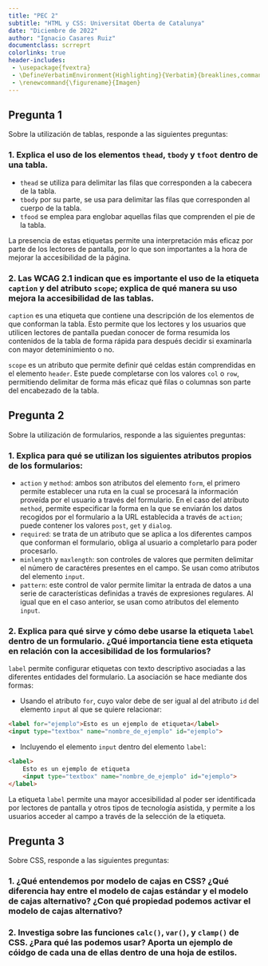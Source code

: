 ```yaml
---
title: "PEC 2"
subtitle: "HTML y CSS: Universitat Oberta de Catalunya"
date: "Diciembre de 2022"
author: "Ignacio Casares Ruiz"
documentclass: scrreprt
colorlinks: true
header-includes:
 - \usepackage{fvextra}
 - \DefineVerbatimEnvironment{Highlighting}{Verbatim}{breaklines,commandchars=\\\{\}}
 - \renewcommand{\figurename}{Imagen}
---
```


## Pregunta 1

Sobre la utilización de tablas, responde a las siguientes preguntas:

### 1. Explica el uso de los elementos `thead`, `tbody` y `tfoot` dentro de una tabla.

* `thead` se utiliza para delimitar las filas que corresponden a la cabecera de la tabla.
* `tbody` por su parte, se usa para delimitar las filas que corresponden al cuerpo de la tabla.
* `tfood` se emplea para englobar aquellas filas que comprenden el pie de la tabla.

La presencia de estas etiquetas permite una interpretación más eficaz por parte de los lectores de pantalla, por lo que son importantes a la hora de mejorar la accesibilidad de la página.

### 2. Las WCAG 2.1 indican que es importante el uso de la etiqueta `caption` y del atributo `scope`; explica de qué manera su uso mejora la accesibilidad de las tablas.

`caption` es una etiqueta que contiene una descripción de los elementos de que conforman la tabla. Esto permite que los lectores y los usuarios que utilicen lectores de pantalla puedan conocer de forma resumida los contenidos de la tabla de forma rápida para después decidir si examinarla con mayor deteminimiento o no.

`scope` es un atributo que permite definir qué celdas están comprendidas en el elemento `header`. Este puede completarse con los valores `col` o `row`, permitiendo delimitar de forma más eficaz qué filas o columnas son parte del encabezado de la tabla. 


## Pregunta 2

Sobre la utilización de formularios, responde a las siguientes preguntas:

### 1. Explica para qué se utilizan los siguientes atributos propios de los formularios:

* `action` y `method`: ambos son atributos del elemento `form`, el primero permite establecer una ruta en la cual se procesará la información proveída por el usuario a través del formulario. En el caso del atributo `method`, permite especificar la forma en la que se enviarán los datos recogidos por el formulario a la URL establecida a través de `action`; puede contener los valores `post`, `get` y `dialog`. 
* `required`: se trata de un atributo que se aplica a los diferentes campos que conforman el formulario, obliga al usuario a completarlo para poder procesarlo.
* `minlength` y `maxlength`: son controles de valores que permiten delimitar el número de caractéres presentes en el campo. Se usan como atributos del elemento `input`.
* `pattern`: este control de valor permite limitar la entrada de datos a una serie de características definidas a través de expresiones regulares. Al igual que en el caso anterior, se usan como atributos del elemento `input`.

### 2. Explica para qué sirve y cómo debe usarse la etiqueta `label` dentro de un formulario. ¿Qué importancia tiene esta etiqueta en relación con la accesibilidad de los formularios?

`label` permite configurar etiquetas con texto descriptivo asociadas a las diferentes entidades del formulario. La asociación se hace mediante dos formas:

* Usando el atributo `for`, cuyo valor debe de ser igual al del atributo `id` del elemento `input` al que se quiere relacionar:

```html
<label for="ejemplo">Esto es un ejemplo de etiqueta</label>
<input type="textbox" name="nombre_de_ejemplo" id="ejemplo">
```
* Incluyendo el elemento `input` dentro del elemento `label`:

```html
<label>
    Esto es un ejemplo de etiqueta
    <input type="textbox" name="nombre_de_ejemplo" id="ejemplo">
</label>
```

La etiqueta `label` permite una mayor accesibilidad al poder ser identificada por lectores de pantalla y otros tipos de tecnología asistida, y permite a los usuarios acceder al campo a través de la selección de la etiqueta.

## Pregunta 3

Sobre CSS, responde a las siguientes preguntas:

### 1. ¿Qué entendemos por modelo de cajas en CSS? ¿Qué diferencia hay entre el modelo de cajas estándar y el modelo de cajas alternativo? ¿Con qué propiedad podemos activar el modelo de cajas alternativo?

### 2. Investiga sobre las funciones `calc()`, `var()`, y `clamp()` de CSS. ¿Para qué las podemos usar? Aporta un ejemplo de cóidgo de cada una de ellas dentro de una hoja de estilos.